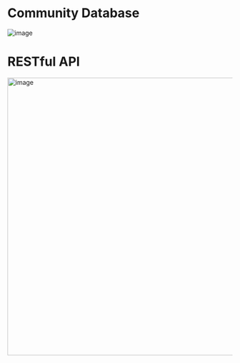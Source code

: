 # Community Database
![image](https://user-images.githubusercontent.com/62865419/236803945-a300cd36-73cd-4c81-bbf9-08111803610a.png)
# RESTful API 
<img width="623" alt="image" src="https://user-images.githubusercontent.com/62865419/236804083-0c09305d-db52-4fc7-b98f-9334678b8028.png">
